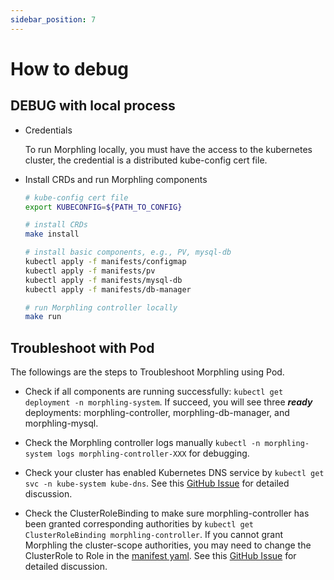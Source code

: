 ```yaml
---
sidebar_position: 7
---
```


# How to debug

## DEBUG with local process

- Credentials

    To run Morphling locally, you must have the access to the kubernetes cluster, the credential is a distributed
    kube-config cert file.

- Install CRDs and run Morphling components

    ```bash
    # kube-config cert file
    export KUBECONFIG=${PATH_TO_CONFIG}

    # install CRDs
    make install

    # install basic components, e.g., PV, mysql-db
    kubectl apply -f manifests/configmap
    kubectl apply -f manifests/pv
    kubectl apply -f manifests/mysql-db
    kubectl apply -f manifests/db-manager

    # run Morphling controller locally
    make run
    ```

## Troubleshoot with Pod

The followings are the steps to Troubleshoot Morphling using Pod.

- Check if all components are running successfully:
`kubectl get deployment -n morphling-system`. If succeed, you will see
three _**ready**_ deployments: morphling-controller, morphling-db-manager, and morphling-mysql.

- Check the Morphling controller logs manually `kubectl -n morphling-system logs morphling-controller-XXX` for debugging.

- Check your cluster has enabled Kubernetes DNS service by `kubectl get svc -n kube-system kube-dns`. See this [GitHub Issue](https://github.com/mattermost/mattermost-docker/issues/419) for detailed discussion.

- Check the ClusterRoleBinding to make sure morphling-controller has been granted corresponding authorities by `kubectl get ClusterRoleBinding morphling-controller`. If you cannot grant Morphling the cluster-scope authorities, you may need
to change the ClusterRole to Role in the [manifest yaml](https://github.com/kubedl-io/morphling/blob/main/manifests/controllers/rbac.yaml).
See this [GitHub Issue](https://github.com/kubernetes-sigs/kubebuilder/issues/1366) for detailed discussion.
